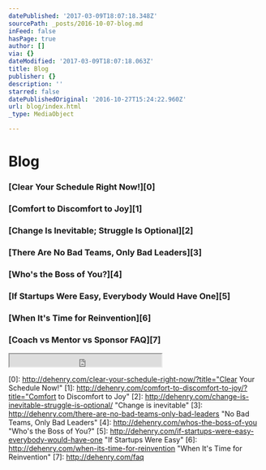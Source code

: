 ```yaml
---
datePublished: '2017-03-09T18:07:18.348Z'
sourcePath: _posts/2016-10-07-blog.md
inFeed: false
hasPage: true
author: []
via: {}
dateModified: '2017-03-09T18:07:18.063Z'
title: Blog
publisher: {}
description: ''
starred: false
datePublishedOriginal: '2016-10-27T15:24:22.960Z'
url: blog/index.html
_type: MediaObject

---
```

# Blog

### [Clear Your Schedule Right Now!][0]

### [Comfort to Discomfort to Joy][1]

### [Change Is Inevitable; Struggle Is Optional][2]

### [There Are No Bad Teams, Only Bad Leaders][3]

### [Who's the Boss of You?][4]

### [If Startups Were Easy, Everybody Would Have One][5]

### [When It's Time for Reinvention][6]

### [Coach vs Mentor vs Sponsor FAQ][7]

<iframe src="https://the-grid.github.io/ed-userhtml/?g=eJxNjkFOxDAMRfc9RRTWbZagURI4BHvkpu40kCZV_KtSIe5OBliMvPv2f36W1FJ5dnoBNrkYgyMCXIdQVhMzOKNFzHiWUJnzW6aVXUuPKEiMT61CIhGn_4v92pax5H7cgZK1mgjUy1KOPpQ9w-mZkrD2rzeqQlEvdzRryNv2KW5QJGcOSmpw2pgtEeZS1-He74jTlSHDuzSLhapww--Y-yftrfnD-M4KzsS-G8t0qq9upPBxrU1lakKp1It6mB9v0323zu_pD6egZFo" height="25" style=""></iframe>



[0]: http://dehenry.com/clear-your-schedule-right-now/?title="Clear Your Schedule Now!"
[1]: http://dehenry.com/comfort-to-discomfort-to-joy/?title="Comfort to Discomfort to Joy"
[2]: http://dehenry.com/change-is-inevitable-struggle-is-optional/ "Change is inevitable"
[3]: http://dehenry.com/there-are-no-bad-teams-only-bad-leaders "No Bad Teams, Only Bad Leaders"
[4]: http://dehenry.com/whos-the-boss-of-you "Who's the Boss of You?"
[5]: http://dehenry.com/if-startups-were-easy-everybody-would-have-one "If Startups Were Easy"
[6]: http://dehenry.com/when-its-time-for-reinvention "When It's Time for Reinvention"
[7]: http://dehenry.com/faq